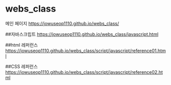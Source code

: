 # webs_class

메인 페이지
https://jowuseop1110.github.io/webs_class/

##자바스크립트
https://jowuseop1110.github.io/webs_class/javascript.html

##html 레퍼런스
https://jowuseop1110.github.io/webs_class/script/javascript/reference01.html

##CSS 레퍼런스
https://jowuseop1110.github.io/webs_class/script/javascript/reference02.html
